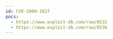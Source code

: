 ```yaml
---
id: CVE-2009-1627
pocs:
  - https://www.exploit-db.com/raw/8531
  - https://www.exploit-db.com/raw/8536
---
```

